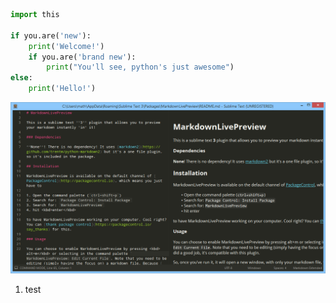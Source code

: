 ```python
import this

if you.are('new'):
    print('Welcome!')
    if you.are('brand new'):
        print("You'll see, python's just awesome")
else:
    print('Hello!')
```

![img](docs/imgs/syntax-specific-settings.png)

<ol>
    <li>test</li>
</ol>